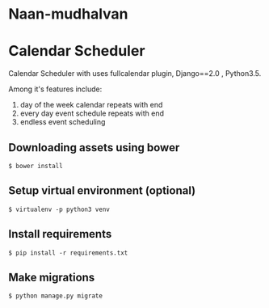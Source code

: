 # Naan-mudhalvan
# Calendar Scheduler
Calendar Scheduler with uses fullcalendar plugin, Django==2.0
, Python3.5.

Among it's features include:

1. day of the week calendar repeats with end
2. every day event schedule repeats with end
3. endless event scheduling

## Downloading assets using bower
    $ bower install

## Setup virtual environment (optional)
    $ virtualenv -p python3 venv
    
## Install requirements
    $ pip install -r requirements.txt
    
## Make migrations 
    $ python manage.py migrate
